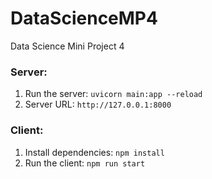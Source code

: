 # DataScienceMP4
Data Science Mini Project 4

### Server:
1. Run the server: `uvicorn main:app --reload`
2. Server URL: `http://127.0.0.1:8000`


### Client:
1. Install dependencies: `npm install`
2. Run the client: `npm run start`
